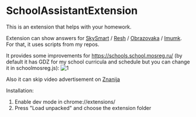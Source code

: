 # SchoolAssistantExtension

This is an extension that helps with your homework.

Extension can show answers for [SkySmart](https://edu.skysmart.ru) / [Resh](https://resh.edu.ru) / [Obrazovaka](https://obrazovaka.ru) / [Imumk](https://mo.imumk.ru).
For that, it uses scripts from my repos.

It provides some improvements for https://schools.school.mosreg.ru/ (by default it has GDZ for my school curricula and schedule but you can change it in schoolmosreg.js):
![1](https://github.com/granlovestea/SchoolAssistantExtension/blob/main/screenshots/schoolmosreg1.png)

Also it can skip video advertisement on [Znanija](https://znanija.com/)

Installation:

1. Enable dev mode in chrome://extensions/
2. Press "Load unpacked" and choose the extension folder
